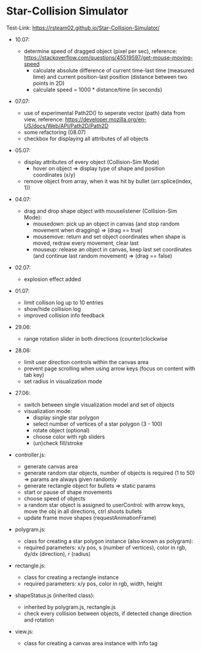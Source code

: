 # Star-Collision Simulator

Test-Link: https://rsteam02.github.io/Star-Collision-Simulator/
+ 10.07: 
    - determine speed of dragged object (pixel per sec), reference: https://stackoverflow.com/questions/45519597/get-mouse-moving-speed
        - calculate absolute difference of current time-last time (measured time) and current position-last position (distance between two points in 2D) 
        - calculate speed = 1000 * distance/time (in seconds)
+ 07.07:
    - use of experimental Path2D() to seperate vector (path) data from view, reference: https://developer.mozilla.org/en-US/docs/Web/API/Path2D/Path2D
    - some refactoring (08.07)
    - checkbox for displaying all attributes of all objects  
+ 05.07:
    - display attributes of every object (Collision-Sim Mode) 
        - hover on object => display type of shape and position coordinates (x/y)
    - remove object from array, when it was hit by bullet (arr.splice(index, 1))
+ 04.07:
    - drag and drop shape object with mouselistener (Collision-Sim Mode):
        - mousedown: pick up an object in canvas (and stop random movement when dragging) => (drag == true)
        - mousemove: return and set object coordinates when shape is moved, redraw every movement, clear last 
        - mouseup: release an object in canvas, keep last set coordinates (and continue last random movement) => (drag == false)   
    
+ 02.07:
    - explosion effect added
+ 01.07:
    - limit collison log up to 10 entries
    - show/hide collision log
    - improved collision info feedback
+ 29.06:
    - range rotation slider in both directions (counter)clockwise
+ 28.06:
    - limit user direction controls within the canvas area
    - prevent page scrolling when using arrow keys (focus on content with tab key)
    - set radius in visualization mode

+ 27.06: 
    - switch between single visualization model and set of objects
    - visualization mode: 
        - display single star polygon
        - select number of vertices of a star polygon (3 - 100) 
        - rotate object (optional) 
        - choose color with rgb sliders 
        - (un)check fill/stroke


+ controller.js: 
    - generate canvas area
    - generate random star objects, number of objects is required (1 to 50) => params are always given randomly
    - generate rectangle object for bullets => static params
    - start or pause of shape movements
    - choose speed of objects
    - a random star object is assigned to userControl: with arrow keys, move the obj in all directions, ctrl shoots bullets 
    - update frame move shapes (requestAnimationFrame) 

+ polygram.js:
    - class for creating a star polygon instance (also known as polygram):
    - required parameters: x/y pos, s (number of vertices), color in rgb, dy/dx (direction), r (radius)

+ rectangle.js:
    - class for creating a rectangle instance 
    - required parameters: x/y pos, color in rgb, width, height
 

+ shapeStatus.js (inherited class):
    - inherited by polygram.js, rectangle.js
    - check every collision between objects, if detected change direction and rotation    

+ view.js:
    - class for creating a canvas area instance with info tag
    

